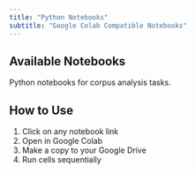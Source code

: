 ```yaml
---
title: "Python Notebooks"
subtitle: "Google Colab Compatible Notebooks"
---
```


## Available Notebooks

Python notebooks for corpus analysis tasks.

## How to Use

1. Click on any notebook link
2. Open in Google Colab
3. Make a copy to your Google Drive
4. Run cells sequentially
